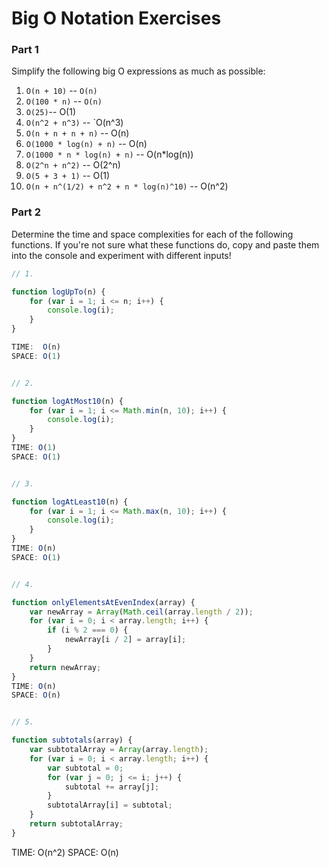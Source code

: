 # Big O Notation Exercises

### Part 1

Simplify the following big O expressions as much as possible:

1. `O(n + 10)` -- `O(n)`
2. `O(100 * n)` -- `O(n)`
3. `O(25)`--  O(1)
4. `O(n^2 + n^3)` -- `O(n^3)
5. `O(n + n + n + n)` -- O(n)
6. `O(1000 * log(n) + n)` -- O(n)
7. `O(1000 * n * log(n) + n)` -- O(n*log(n)) 
8. `O(2^n + n^2)` -- O(2^n)
9. `O(5 + 3 + 1)` -- O(1)
10. `O(n + n^(1/2) + n^2 + n * log(n)^10)` -- O(n^2)

### Part 2

Determine the time and space complexities for each of the following functions. If you're not sure what these functions do, copy and paste them into the console and experiment with different inputs!


```js
// 1.

function logUpTo(n) {
    for (var i = 1; i <= n; i++) {
        console.log(i);
    }
}

TIME:  O(n)
SPACE: O(1)


// 2. 

function logAtMost10(n) {
    for (var i = 1; i <= Math.min(n, 10); i++) {
        console.log(i);
    }
}
TIME: O(1) 
SPACE: O(1)


// 3. 

function logAtLeast10(n) {
    for (var i = 1; i <= Math.max(n, 10); i++) {
        console.log(i);
    }
}
TIME: O(n)
SPACE: O(1)


// 4.

function onlyElementsAtEvenIndex(array) {
    var newArray = Array(Math.ceil(array.length / 2));
    for (var i = 0; i < array.length; i++) {
        if (i % 2 === 0) {
            newArray[i / 2] = array[i];
        }
    }
    return newArray;
}
TIME: O(n)
SPACE: O(n)


// 5. 

function subtotals(array) {
    var subtotalArray = Array(array.length);
    for (var i = 0; i < array.length; i++) {
        var subtotal = 0;
        for (var j = 0; j <= i; j++) {
            subtotal += array[j];
        }
        subtotalArray[i] = subtotal;
    }
    return subtotalArray;
}
```
TIME:  O(n^2) 
SPACE: O(n)


